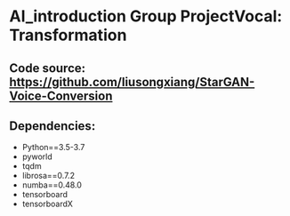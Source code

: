 
# AI_introduction Group ProjectVocal: Transformation

## Code source: https://github.com/liusongxiang/StarGAN-Voice-Conversion

## Dependencies:
* Python==3.5-3.7
* pyworld
* tqdm
* librosa==0.7.2
* numba==0.48.0
* tensorboard
* tensorboardX

